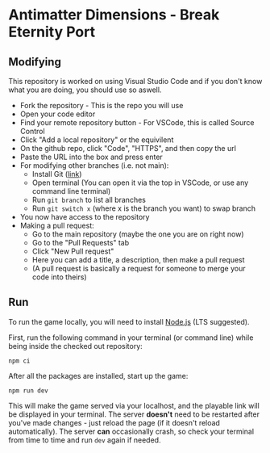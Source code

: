 # Antimatter Dimensions - Break Eternity Port

## Modifying
This repository is worked on using Visual Studio Code and if you don't know what you are doing, you should use so aswell.
- Fork the repository - This is the repo you will use
- Open your code editor
- Find your remote repository button - For VSCode, this is called Source Control
- Click "Add a local repository" or the equivilent
- On the github repo, click "Code", "HTTPS", and then copy the url
- Paste the URL into the box and press enter
- For modifying other branches (i.e. not main):
  - Install Git ([link](https://git-scm.com/downloads/win))
  - Open terminal (You can open it via the top in VSCode, or use any command line terminal)
  - Run `git branch` to list all branches
  - Run `git switch x` (where x is the branch you want) to swap branch
- You now have access to the repository
- Making a pull request:
  - Go to the main repository (maybe the one you are on right now)
  - Go to the "Pull Requests" tab
  - Click "New Pull request"
  - Here you can add a title, a description, then make a pull request
  - (A pull request is basically a request for someone to merge your code into theirs)

## Run

To run the game locally, you will need to install
[Node.js](https://nodejs.org/) (LTS suggested).

First, run the following command in your terminal (or command line) while being
inside the checked out repository:

```
npm ci
```

After all the packages are installed, start up the game:

```
npm run dev
```

This will make the game served via your localhost, and the playable link will
be displayed in your terminal. The server **doesn't** need to be restarted
after you've made changes - just reload the page (if it doesn't reload automatically).
The server **can** occasionally crash, so check your terminal from time to time and run `dev`
again if needed.

